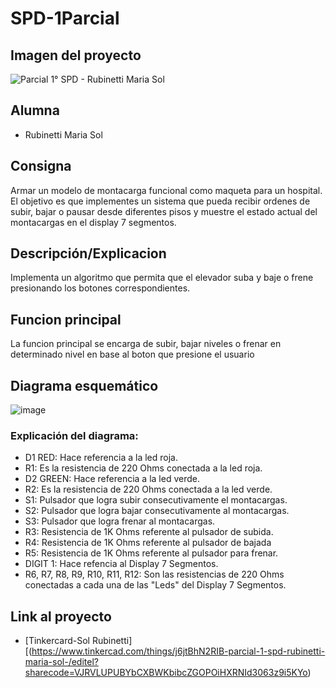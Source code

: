 # SPD-1Parcial
## Imagen del proyecto
![Parcial 1° SPD - Rubinetti Maria Sol ](https://github.com/SolRubinetti/SPD-1Parcial/assets/123521694/63b80db3-bad8-4c20-bc54-3fa424530164)


## Alumna
- Rubinetti Maria Sol

## Consigna
Armar un modelo de montacarga funcional como maqueta para un hospital. El
objetivo es que implementes un sistema que pueda recibir ordenes de subir, bajar o pausar
desde diferentes pisos y muestre el estado actual del montacargas en el display 7
segmentos.

## Descripción/Explicacion
Implementa un algoritmo que permita que el elevador suba y baje o frene
presionando los botones correspondientes.

## Funcion principal
La funcion principal se encarga de subir, bajar niveles o frenar en determinado nivel en base al boton que presione el usuario

## Diagrama esquemático
![image](https://github.com/SolRubinetti/SPD-1Parcial/assets/123521694/2f757633-ec20-4331-8f10-90286e257ede)
 ### Explicación del diagrama:

- D1 RED: Hace referencia a la led roja.
- R1: Es la resistencia de 220 Ohms conectada a la led roja.
- D2 GREEN: Hace referencia a la led verde.
- R2: Es la resistencia de 220 Ohms conectada a la led verde.
- S1: Pulsador que logra subir consecutivamente el montacargas.
- S2: Pulsador que logra bajar consecutivamente al montacargas.
- S3: Pulsador que logra frenar al montacargas.
- R3: Resistencia de 1K Ohms referente al pulsador de subida.
- R4: Resistencia de 1K Ohms referente al pulsador de bajada
- R5: Resistencia de 1K Ohms referente al pulsador para frenar.
- DIGIT 1: Hace refencia al Display 7 Segmentos.
- R6, R7, R8, R9, R10, R11, R12: Son las resistencias de 220 Ohms conectadas a cada una de las "Leds" del Display 7 Segmentos.

## Link al proyecto
- [Tinkercard-Sol Rubinetti][(https://www.tinkercad.com/things/j6jtBhN2RIB-parcial-1-spd-rubinetti-maria-sol-/editel?sharecode=VJRVLUPUBYbCXBWKbibcZGOPOiHXRNId3063z9i5KYo)
